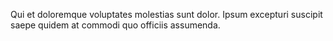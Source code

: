 Qui et doloremque voluptates molestias sunt dolor.
Ipsum excepturi suscipit saepe quidem at commodi quo officiis assumenda.